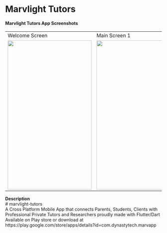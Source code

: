 # Marvlight Tutors
#### Marvlight Tutors App Screenshots
<table>
  <tr>
    <td>Welcome Screen</td>
     <td>Main Screen 1</td>
     <td>Main Screen 2</td>
  </tr>
  <tr>
    <td><img src="https://user-images.githubusercontent.com/48892912/90362545-c7ad7900-e058-11ea-80a8-269b01fae8b4.png" width=270 height=480></td>
    <td><img src="https://user-images.githubusercontent.com/48892912/90362431-86b56480-e058-11ea-848a-6ec907f362dc.png" width=270 height=480></td>
    <td><img src="https://user-images.githubusercontent.com/48892912/90362438-8b7a1880-e058-11ea-94c4-4379ff9fadf1.png" width=270 height=480></td>
  </tr>
 </table>
<strong>Description</strong><br>
# marvlight-tutors </br>
A Cross Platform Mobile App that connects Parents, Students, Clients with Professional Private Tutors and Researchers proudly made with Flutter/Dart
Available on Play store or download at <br>https://play.google.com/store/apps/details?id=com.dynastytech.marvapp</br>

